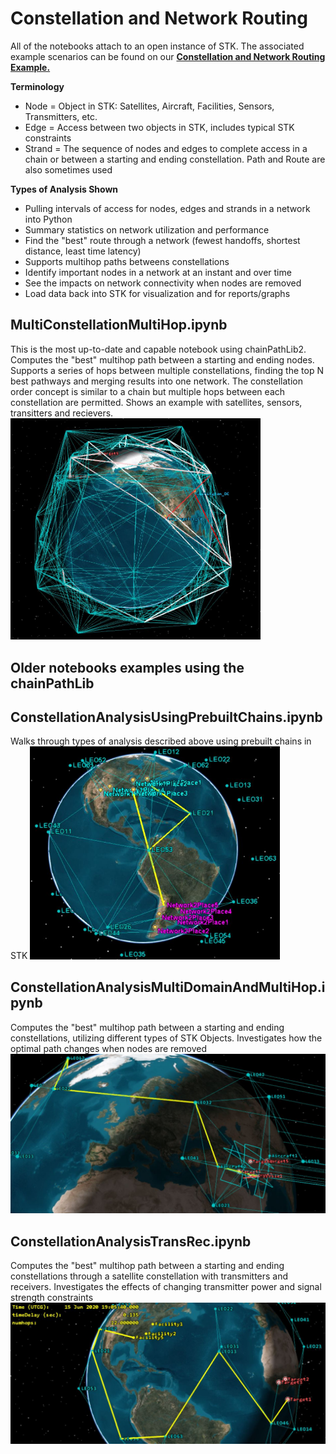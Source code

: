 # Constellation and Network Routing

All of the notebooks attach to an open instance of STK.
The associated example scenarios can be found on our [**Constellation and Network Routing Example.**](https://agiweb.secure.force.com/code/articles/Custom_Solution/Constellation-and-Network-Routing)

**Terminology**
* Node = Object in STK: Satellites, Aircraft, Facilities, Sensors, Transmitters, etc.
* Edge = Access between two objects in STK, includes typical STK constraints
* Strand = The sequence of nodes and edges to complete access in a chain or between a starting and ending constellation. Path and Route are also sometimes used
 
**Types of Analysis Shown**
* Pulling intervals of access for nodes, edges and strands in a network into Python
* Summary statistics on network utilization and performance
* Find the "best" route through a network (fewest handoffs, shortest distance, least time latency)
* Supports multihop paths betweens constellations
* Identify important nodes in a network at an instant and over time
* See the impacts on network connectivity when nodes are removed
* Load data back into STK for visualization and for reports/graphs

## MultiConstellationMultiHop.ipynb

This is the most up-to-date and capable notebook using chainPathLib2. Computes the "best" multihop path between a starting and ending nodes. Supports a series of hops between multiple constellations, finding the top N best pathways and merging results into one network. The constellation order concept is similar to a chain but multiple hops between each constellation are permitted. Shows an example with satellites, sensors, transitters and recievers.
<img src="MultipleConstellations.JPG" alt="Drawing" style="width: 400px;"/>

## Older notebooks examples using the chainPathLib

## ConstellationAnalysisUsingPrebuiltChains.ipynb

Walks through types of analysis described above using prebuilt chains in STK
<img src="chainPaths.JPG" alt="Drawing" style="width: 400px;"/>


## ConstellationAnalysisMultiDomainAndMultiHop.ipynb

Computes the "best" multihop path between a starting and ending constellations, utilizing different types of STK Objects. Investigates how the optimal path changes when nodes are removed
<img src="MultiDomain.JPG" alt="Drawing" style="width: 600px;"/>


## ConstellationAnalysisTransRec.ipynb
Computes the "best" multihop path between a starting and ending constellations through a satellite constellation with transmitters and receivers. Investigates the effects of changing transmitter power and signal strength constraints
<img src="TransmitterAndReceiver.JPG" alt="Drawing" style="width: 600px;"/>



